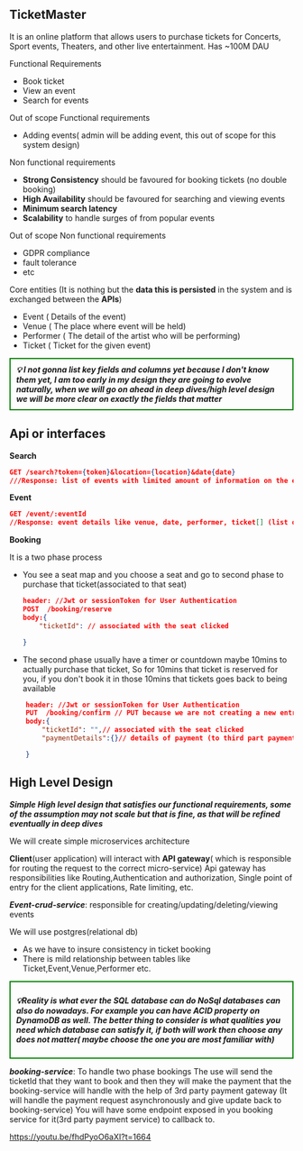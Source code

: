 ## TicketMaster
It is an online platform that allows users to purchase tickets for Concerts, Sport events, Theaters, and other live entertainment.
Has ~100M DAU

Functional Requirements
- Book ticket
- View an event
- Search for events

Out of scope Functional requirements
- Adding events( admin will be adding event, this out of scope for this system design)

Non functional requirements
- **Strong Consistency** should be favoured for booking tickets (no double booking)
- **High Availability** should be favoured for searching and viewing events
-  **Minimum search latency**
-  **Scalability** to handle surges of from popular events

Out of scope Non functional requirements
- GDPR compliance
- fault tolerance
- etc

Core entities (It is nothing but the **data this is persisted** in the system and is exchanged between the **APIs**)
- Event ( Details of the event)
- Venue ( The place where event will be held)
- Performer ( The detail of the artist who will be performing)
- Ticket ( Ticket for the given event) 


<div style="border: 2px solid green; padding: 10px; font-weight: bold; font-style: italic;">
💡 I not gonna list key fields and columns yet because I don't know them yet, I am too early in my design they are going to evolve naturally, when we will go on ahead in deep dives/high level design we will be more clear on exactly the fields that matter
</div>


## Api or interfaces

**Search**
```json
GET /search?token={token}&location={location}&date{date}
///Response: list of events with limited amount of information on the event

```
**Event**

```json
GET /event/:eventId
//Response: event details like venue, date, performer, ticket[] (list of available tickets) etc.
```

**Booking**

It is a two phase process
- You see a seat map and you choose a seat and go to second phase to purchase that ticket(associated to that seat)
    ```json
    header: //Jwt or sessionToken for User Authentication
    POST  /booking/reserve
    body:{
        "ticketId": // associated with the seat clicked

    }
    ```
- The second phase usually have a timer or countdown maybe 10mins to actually purchase that ticket, So for 10mins that ticket is reserved for you, if you don't book it in those 10mins that tickets goes back to being available

```json
    header: //Jwt or sessionToken for User Authentication
    PUT  /booking/confirm // PUT because we are not creating a new entry ( else we will have used POST)
    body:{
        "ticketId": "",// associated with the seat clicked
        "paymentDetails":{}// details of payment (to third part payment service )

    }
```

## High Level Design

***Simple High level design that satisfies our functional requirements, some of the assumption may not scale but that is fine, as that will be refined eventually in deep dives***

We will create simple microservices architecture

**Client**(user application) will interact with **API gateway**( which is responsible for routing the request to the correct micro-service)
Api gateway has responsibilities like Routing,Authentication and authorization, Single point of entry for the client applications, Rate limiting, etc.

***Event-crud-service***: responsible for creating/updating/deleting/viewing events


We will use postgres(relational db) 
- As we have to insure consistency in ticket booking
- There is mild relationship between tables like Ticket,Event,Venue,Performer etc.
<div style="border: 2px solid green; padding: 10px; font-weight: bold; font-style: italic;">

💡Reality is what ever the SQL database can do NoSql databases can also do nowadays.
For example you can have ACID property on DynamoDB as well.
The better thing to consider is what qualities you need which database can satisfy it, if both will work then choose any does not matter( maybe choose the one you are most familiar with)</div>


***booking-service***: To handle two phase bookings
The use will send the ticketId that they want to book and 
then they will make the payment that the booking-service will handle with the help of 3rd party payment gateway (It will handle the payment request asynchronously and give update back to booking-service)
You will have some endpoint exposed in you booking service for it(3rd party payment service) to callback to.

https://youtu.be/fhdPyoO6aXI?t=1664